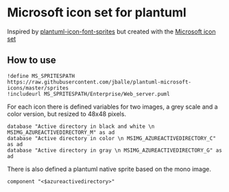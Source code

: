 # Microsoft icon set for plantuml

Inspired by [plantuml-icon-font-sprites](https://github.com/tupadr3/plantuml-icon-font-sprites)
but created with the [Microsoft icon set](http://aka.ms/CnESymbols)

## How to use

```
!define MS_SPRITESPATH https://raw.githubusercontent.com/jballe/plantuml-microsoft-icons/master/sprites
!includeurl MS_SPRITESPATH/Enterprise/Web_server.puml
```

For each icon there is defined variables for two images, a grey scale and a color version, but resized to 48x48 pixels.

```
database "Active directory in black and white \n MSIMG_AZUREACTIVEDIRECTORY_M" as ad
database "Active directory in color \n MSIMG_AZUREACTIVEDIRECTORY_C" as ad
database "Active directory in gray \n MSIMG_AZUREACTIVEDIRECTORY_G" as ad
```

There is also defined a plantuml native sprite based on the mono image.

```
component "<$azureactivedirectory>"
```
